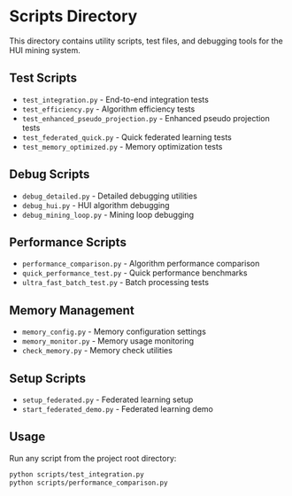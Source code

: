 # Scripts Directory

This directory contains utility scripts, test files, and debugging tools for the HUI mining system.

## Test Scripts
- `test_integration.py` - End-to-end integration tests
- `test_efficiency.py` - Algorithm efficiency tests
- `test_enhanced_pseudo_projection.py` - Enhanced pseudo projection tests
- `test_federated_quick.py` - Quick federated learning tests
- `test_memory_optimized.py` - Memory optimization tests

## Debug Scripts
- `debug_detailed.py` - Detailed debugging utilities
- `debug_hui.py` - HUI algorithm debugging
- `debug_mining_loop.py` - Mining loop debugging

## Performance Scripts
- `performance_comparison.py` - Algorithm performance comparison
- `quick_performance_test.py` - Quick performance benchmarks
- `ultra_fast_batch_test.py` - Batch processing tests

## Memory Management
- `memory_config.py` - Memory configuration settings
- `memory_monitor.py` - Memory usage monitoring
- `check_memory.py` - Memory check utilities

## Setup Scripts
- `setup_federated.py` - Federated learning setup
- `start_federated_demo.py` - Federated learning demo

## Usage

Run any script from the project root directory:
```bash
python scripts/test_integration.py
python scripts/performance_comparison.py
```
